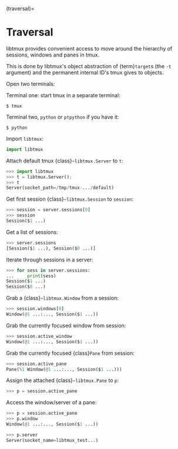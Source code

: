 (traversal)=

# Traversal

libtmux provides convenient access to move around the hierarchy of sessions,
windows and panes in tmux.

This is done by libtmux's object abstraction of {term}`target`s (the `-t`
argument) and the permanent internal ID's tmux gives to objects.

Open two terminals:

Terminal one: start tmux in a separate terminal:

```console
$ tmux
```

Terminal two, `python` or `ptpython` if you have it:

```console
$ python
```

Import `libtmux`:

```python
import libtmux
```

Attach default tmux {class}`~libtmux.Server` to `t`:

```python
>>> import libtmux
>>> t = libtmux.Server();
>>> t
Server(socket_path=/tmp/tmux-.../default)
```

Get first session {class}`~libtmux.Session` to `session`:

```python
>>> session = server.sessions[0]
>>> session
Session($1 ...)
```

Get a list of sessions:

```python
>>> server.sessions
[Session($1 ...), Session($0 ...)]
```

Iterate through sessions in a server:

```python
>>> for sess in server.sessions:
...     print(sess)
Session($1 ...)
Session($0 ...)
```

Grab a {class}`~libtmux.Window` from a session:

```python
>>> session.windows[0]
Window(@1 ...:..., Session($1 ...))
```

Grab the currently focused window from session:

```python
>>> session.active_window
Window(@1 ...:..., Session($1 ...))
```

Grab the currently focused {class}`Pane` from session:

```python
>>> session.active_pane
Pane(%1 Window(@1 ...:..., Session($1 ...)))
```

Assign the attached {class}`~libtmux.Pane` to `p`:

```python
>>> p = session.active_pane
```

Access the window/server of a pane:

```python
>>> p = session.active_pane
>>> p.window
Window(@1 ...:..., Session($1 ...))

>>> p.server
Server(socket_name=libtmux_test...)
```

[target]: http://man.openbsd.org/OpenBSD-5.9/man1/tmux.1#COMMANDS
